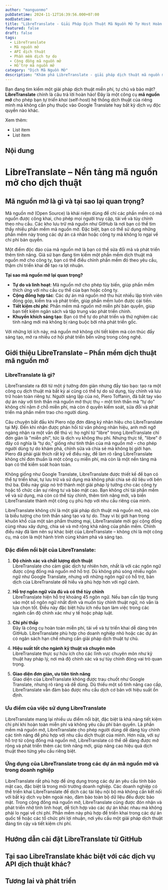```yaml
---
author: "manguonmo"
pubDatetime: 2024-11-12T16:39:56.000+07:00
modDatetime: 
title: "LibreTranslate - Giải Pháp Dịch Thuật Mã Nguồn Mở Tự Host Hoàn Toàn Miễn Phí"
featured: false
draft: false
tags:
  - LibreTranslate
  - Mã nguồn mở
  - API dịch thuật
  - Phần mềm dịch tự do
  - Cộng đồng mã nguồn mở
  - Hỗ trợ mã nguồn mở
category: "Dịch Mã Nguồn Mở"
description: "Khám phá LibreTranslate - giải pháp dịch thuật mã nguồn mở miễn phí, tự host và hoạt động offline. Thay thế hoàn hảo cho Google Translate với khả năng tùy biến cao và bảo mật tốt hơn."
---
```


Bạn đang tìm kiếm một giải pháp dịch thuật miễn phí, tự chủ và bảo mật? **LibreTranslate** chính là câu trả lời hoàn hảo! Đây là một công cụ **mã nguồn mở** cho phép bạn *tự triển khai* (self-host) hệ thống dịch thuật của riêng mình mà không cần phụ thuộc vào Google Translate hay bất kỳ dịch vụ độc quyền nào khác.

Xem thêm:
 - List item
 - List item

## Nội dung

# LibreTranslate – Nền tảng mã nguồn mở cho dịch thuật

## Mã nguồn mở là gì và tại sao lại quan trọng?

Mã nguồn mở (Open Source) là khái niệm dùng để chỉ các phần mềm có mã nguồn được công khai, cho phép mọi người truy cập, tải về và tùy chỉnh theo nhu cầu. Các kho lưu trữ mã nguồn như GitHub là nơi bạn có thể tìm thấy nhiều phần mềm mã nguồn mở. Đặc biệt, bạn có thể sử dụng những phần mềm này trong các dự án cá nhân hoặc công ty mà không lo ngại về chi phí bản quyền.

Một điểm độc đáo của mã nguồn mở là bạn có thể sửa đổi mã và phát triển thêm tính năng. Giả sử bạn đang tìm kiếm một phần mềm dịch thuật mã nguồn mở cho công ty, bạn có thể điều chỉnh phần mềm đó theo yêu cầu, thậm chí triển khai để tạo ra lợi nhuận.

**Tại sao mã nguồn mở lại quan trọng?**

- **Tự do và linh hoạt**: Mã nguồn mở cho phép tùy biến, giúp phần mềm thích ứng với nhu cầu cụ thể của bạn hoặc công ty.
- **Cộng đồng hợp tác**: Các dự án mã nguồn mở thu hút nhiều lập trình viên đóng góp, kiểm tra và phát triển, giúp phần mềm luôn được cải tiến.
- **Tiết kiệm chi phí**: Phần mềm mã nguồn mở miễn phí bản quyền, giúp bạn tiết kiệm ngân sách và tập trung vào phát triển chính.
- **Khuyến khích sáng tạo**: Bạn có thể tự do phát triển và thử nghiệm các tính năng mới mà không bị ràng buộc bởi nhà phát triển gốc.

Với những lợi ích này, mã nguồn mở không chỉ tiết kiệm mà còn thúc đẩy sáng tạo, mở ra nhiều cơ hội phát triển bền vững trong công nghệ.

## Giới thiệu LibreTranslate – Phần mềm dịch thuật mã nguồn mở

### LibreTranslate là gì?

LibreTranslate ra đời từ một ý tưởng đơn giản nhưng đầy táo bạo: tạo ra một công cụ dịch thuật mà bất kỳ ai cũng có thể tự do sử dụng, tùy chỉnh và lưu trữ hoàn toàn riêng tư. Người sáng lập của nó, Piero Toffanin, đã bắt tay vào dự án này với tinh thần mã nguồn mở thực thụ – một tinh thần mà “tự do” không chỉ nằm ở chỗ miễn phí, mà còn ở quyền kiểm soát, sửa đổi và phát triển mà phần mềm trao cho người dùng.

Câu chuyện bắt đầu khi Piero nộp đơn đăng ký nhãn hiệu cho LibreTranslate tại Mỹ. Đến khi nhận được phản hồi từ văn phòng nhãn hiệu, anh mới ngỡ ngàng nhận ra một vấn đề thú vị: họ nghĩ từ "libre" trong LibreTranslate chỉ đơn giản là "miễn phí", tức là dịch vụ không thu phí. Nhưng thực tế, "libre" ở đây có nghĩa là “tự do,” giống như tinh thần của mã nguồn mở – cho phép người dùng tự do khám phá, chỉnh sửa và chia sẻ mà không bị giới hạn. Piero đã phải giải thích rất kỹ về điều này, để làm rõ rằng LibreTranslate không chỉ đơn thuần là một công cụ miễn phí, mà còn là một nền tảng mà bạn có thể kiểm soát hoàn toàn.

Không giống như Google Translate, LibreTranslate được thiết kế để bạn có thể tự triển khai, tự lưu trữ và sử dụng mà không phải chia sẻ dữ liệu với bên thứ ba. Điều này giúp nó trở thành một giải pháp lý tưởng cho các công ty hoặc tổ chức cần sự riêng tư và bảo mật cao. Bạn không chỉ tải phần mềm về và sử dụng, mà còn có thể tùy chỉnh, thêm tính năng mới, và biến LibreTranslate thành một công cụ phù hợp với nhu cầu riêng của mình.

LibreTranslate không chỉ là một giải pháp dịch thuật mã nguồn mở, mà còn là biểu tượng cho tinh thần sáng tạo và tự do. Thay vì bị giới hạn trong khuôn khổ của một sản phẩm thương mại, LibreTranslate mời gọi cộng đồng cùng nhau xây dựng, chia sẻ và mở rộng khả năng của phần mềm. Chính điều này đã làm nên sự khác biệt của LibreTranslate – không chỉ là một công cụ, mà còn là một hành trình cùng khám phá và sáng tạo.

### Đặc điểm nổi bật của LibreTranslate:
1. **Độ chính xác và chất lượng dịch thuật**  
   LibreTranslate cho cảm giác dịch tự nhiên hơn, nhất là với các ngôn ngữ được cộng đồng mã nguồn mở hỗ trợ. Dù không phủ sóng nhiều ngôn ngữ như Google Translate, nhưng với những ngôn ngữ có hỗ trợ, bản dịch của LibreTranslate dễ hiểu và phù hợp hơn với ngữ cảnh.

2. **Hỗ trợ ngôn ngữ vừa đủ và có thể tùy chỉnh**  
   LibreTranslate hiện hỗ trợ khoảng 45 ngôn ngữ. Nếu bạn cần tập trung vào một số ngôn ngữ nhất định và muốn tùy chỉnh thuật ngữ, nó vẫn là lựa chọn tốt. Điều này đặc biệt hữu ích nếu bạn làm việc trong các ngành cần độ chính xác như y tế hoặc pháp luật.

3. **Chi phí thấp**  
   Đây là công cụ hoàn toàn miễn phí, tải về và tự triển khai dễ dàng trên GitHub. LibreTranslate phù hợp cho doanh nghiệp nhỏ hoặc các dự án có ngân sách hạn chế nhưng cần giải pháp dịch thuật tự chủ.

4. **Hiệu suất tốt cho ngành kỹ thuật và chuyên môn**  
   LibreTranslate thực sự hữu ích cho các lĩnh vực chuyên môn như kỹ thuật hay pháp lý, nơi mà độ chính xác và sự tùy chỉnh đóng vai trò quan trọng.

5. **Giao diện đơn giản, ưu tiên tính năng**  
   Giao diện của LibreTranslate không được trau chuốt như Google Translate, nhưng rõ ràng và dễ dùng. Dù thiếu một số tính năng cao cấp, LibreTranslate vẫn đảm bảo được nhu cầu dịch cơ bản với hiệu suất ổn định.


### Ưu điểm của việc sử dụng LibreTranslate

LibreTranslate mang lại nhiều ưu điểm nổi bật, đặc biệt là khả năng tiết kiệm chi phí khi hoàn toàn miễn phí và không yêu cầu phí bản quyền. Là phần mềm mã nguồn mở, LibreTranslate cho phép người dùng dễ dàng tùy chỉnh các tính năng để phù hợp với nhu cầu dịch thuật của mình. Hơn nữa, với sự hỗ trợ từ cộng đồng mã nguồn mở, LibreTranslate có thể dễ dàng được mở rộng và phát triển thêm các tính năng mới, giúp nâng cao hiệu quả dịch thuật theo từng yêu cầu riêng biệt.

### Ứng dụng của LibreTranslate trong các dự án mã nguồn mở và trong doanh nghiệp

LibreTranslate rất phù hợp để ứng dụng trong các dự án yêu cầu tính bảo mật cao, đặc biệt là trong môi trường doanh nghiệp. Các doanh nghiệp có thể triển khai LibreTranslate để dịch các tài liệu nội bộ mà không cần kết nối với bất kỳ dịch vụ bên ngoài nào, đảm bảo toàn bộ dữ liệu đều được bảo mật. Trong cộng đồng mã nguồn mở, LibreTranslate cũng được đón nhận và phát triển nhờ tính linh hoạt, dễ tích hợp vào các dự án khác nhau mà không phải lo ngại về chi phí. Phần mềm này phù hợp để triển khai trong các dự án quốc tế hoặc các tổ chức phi lợi nhuận, nơi yêu cầu một giải pháp dịch thuật đáng tin cậy và tiết kiệm chi phí.

## Hướng dẫn cài đặt LibreTranslate từ GitHub

## Tại sao LibreTranslate khác biệt với các dịch vụ API dịch thuật khác?

## Tương lai và phát triển



